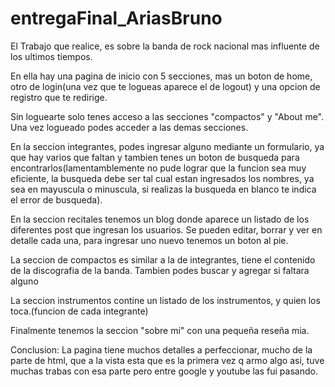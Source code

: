 # entregaFinal_AriasBruno

El Trabajo que realice, es sobre la banda de rock nacional mas influente de los ultimos tiempos.

En ella hay una pagina de inicio con 5 secciones, mas un boton de home, otro de login(una vez que te logueas aparece el de logout) y una opcion de registro que te redirige.

Sin loguearte solo tenes acceso a las secciones "compactos" y "About me". Una vez logueado podes acceder a las demas secciones.

En la seccion integrantes, podes ingresar alguno mediante un formulario, ya que hay varios que faltan y tambien tenes un boton de busqueda para encontrarlos(lamentamblemente no pude lograr que la funcion sea muy eficiente, la busqueda debe ser tal cual estan ingresados los nombres, ya sea en mayuscula o minuscula, si realizas la busqueda en blanco te indica el error de busqueda).

En la seccion recitales tenemos un blog donde aparece un listado de los diferentes post que ingresan los usuarios. Se pueden editar, borrar y ver en detalle cada una, para ingresar uno nuevo tenemos un boton al pie.

La seccion de compactos es similar a la de integrantes, tiene el contenido de la discografia de la banda. Tambien podes buscar y agregar si faltara alguno

La seccion instrumentos contine un listado de los instrumentos, y quien los toca.(funcion de cada integrante)

Finalmente tenemos la seccion "sobre mi" con una pequeña reseña mia.

Conclusion: La pagina tiene muchos detalles a perfeccionar, mucho de la parte de html, que a la vista esta que es la primera vez q armo algo asi, tuve muchas trabas con esa parte pero entre google y youtube las fui pasando.

